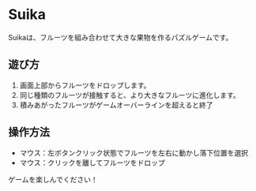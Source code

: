 # Suika

Suikaは、フルーツを組み合わせて大きな果物を作るパズルゲームです。

## 遊び方
1. 画面上部からフルーツをドロップします。
2. 同じ種類のフルーツが接触すると、より大きなフルーツに進化します。
3. 積みあがったフルーツがゲームオーバーラインを超えると終了

## 操作方法
- マウス：左ボタンクリック状態でフルーツを左右に動かし落下位置を選択
- マウス：クリックを離してフルーツをドロップ

ゲームを楽しんでください！
